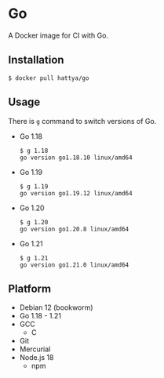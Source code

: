 # Go

A Docker image for CI with Go.


## Installation

```console
$ docker pull hattya/go
```


## Usage

There is `g` command to switch versions of Go.

- Go 1.18
  ```console
  $ g 1.18
  go version go1.18.10 linux/amd64
  ```

- Go 1.19
  ```console
  $ g 1.19
  go version go1.19.12 linux/amd64
  ```

- Go 1.20
  ```console
  $ g 1.20
  go version go1.20.8 linux/amd64
  ```

- Go 1.21
  ```console
  $ g 1.21
  go version go1.21.0 linux/amd64
  ```


## Platform

- Debian 12 (bookworm)
- Go 1.18 - 1.21
- GCC
  - C
- Git
- Mercurial
- Node.js 18
  - npm
